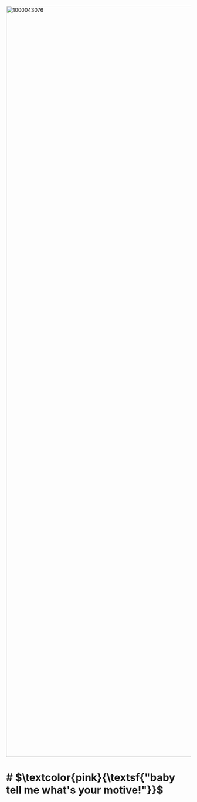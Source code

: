 <img width="2048" height="2048" alt="1000043076" src="https://github.com/user-attachments/assets/b0fd5519-5a00-480c-9f0b-ab3334bb0c57" />

# # $\textcolor{pink}{\textsf{"baby tell me what's your motive!"}}$
